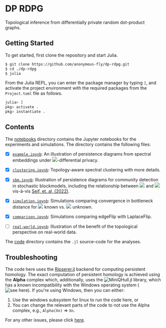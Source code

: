 # DP RDPG

Topological inference from differentially private random dot-product graphs.

## Getting Started

To get started, first clone the repository and start Julia.

```bash
$ git clone https://github.com/anonymous-fly/dp-rdpg.git
$ cd ./dp-rdpg
$ julia
```

From the Julia REPL, you can enter the package manager by typing `]`, and activate the project environment with the required packages from the `Project.toml` file as follows.
```julia
julia> ]
pkg> activate .
pkg> instantiate .
```

## Contents

The [notebooks](./notebooks/) directory contains the Jupyter notebooks for the experiments and simulations. The directory contains the following files:

- [x] [`example.ipynb`](./notebooks/example.ipynb): An illustration of persistence diagrams from spectral embeddings under <img src="https://render.githubusercontent.com/render/math?math=\epsilon">-differential privacy.


- [x] [`clustering.ipynb`](./notebooks/clustering.ipynb): Topology-aware spectral clustering with more details. 


- [x] [`sbm.ipynb`](./notebooks/sbm.ipynb): Illustration of persistence diagrams for community detection in stochastic blockmodels, including the relationship between <img src="https://render.githubusercontent.com/render/math?math=\epsilon"> and <img src="https://render.githubusercontent.com/render/math?math=n"> vis-à-vis [Seif, et. al, (2022)](https://arxiv.org/abs/2202.00636).


- [x] [`simulation.ipynb`](./notebooks/simulation.ipynb): Simulations comparing convergence in bottleneck distance for <img src="https://render.githubusercontent.com/render/math?math=\epsilon"> known vs. <img src="https://render.githubusercontent.com/render/math?math=\epsilon"> unknown. 


- [x] [`comparison.ipynb`](./notebooks/comparison.ipynb): Simulations comparing edgeFlip with LaplaceFlip. 


- [ ] [`real-world.ipynb`](./notebooks/real-world.ipynb): Illustration of the benefit of the topological perspective on real-world data. 


The [code](./code/) directory contains the `.jl` source-code for the analyses.


## Troubleshooting

The code here uses the [Ripserer.jl](https://github.com/mtsch/Ripserer.jl) backend for computing persistent homology. The exact computation of persistent homology is achieved using the **Alpha** complex which, additionally, uses the ![MiniQHull.jl](https://github.com/gridap/MiniQhull.jl) library, which has a known incompatibility with the Windows operating system (![see here](https://github.com/gridap/MiniQhull.jl/issues/5)). If you're using Windows, then you can either:
1. Use the windows subsystem for linux to run the code here, or
2. You can change the relevant parts of the code to not use the Alpha complex, e.g., `Alpha(Xn)` => `Xn`. 

For any other issues, please click [here](https://github.com/anonymous-fly/dp-rdpg/issues/new/choose).